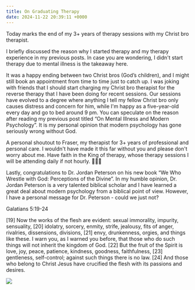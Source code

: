 ```yaml
---
title: On Graduating Therapy
date: 2024-11-22 20:39:11 +0000
---
```


Today marks the end of my 3+ years of therapy sessions with my Christ bro therapist.

I briefly discussed the reason why I started therapy and my therapy experience in my previous posts. In case you are wondering, I didn't start therapy due to mental illness is the takeaway here.

It was a happy ending between two Christ bros (God’s children), and I might still book an appointment from time to time just to catch up. I was joking with friends that I should start charging my Christ bro therapist for the reverse therapy that I have been doing for recent sessions. Our sessions have evolved to a degree where anything I tell my fellow Christ bro only causes distress and concern for him, while I'm happy as a five-year-old every day and go to bed around 9 pm. You can speculate on the reason after reading my previous post titled “On Mental Illness and Modern Psychology”. It is my personal opinion that modern psychology has gone seriously wrong without God.

A personal shoutout to Fraser, my therapist for 3+ years of professional and personal care. I wouldn't have made it this far without you and please don't worry about me. Have faith in the King of therapy, whose therapy sessions I will be attending daily if not hourly. 🙏🥹😉

Lastly, congratulations to Dr. Jordan Peterson on his new book “We Who Wrestle with God: Perceptions of the Divine”. In my humble opinion, Dr. Jordan Peterson is a very talented biblical scholar and I have learned a great deal about modern psychology from a biblical point of view. However, I have a personal message for Dr. Peterson - could we just not?

Galatians 5:19-24

[19] Now the works of the flesh are evident: sexual immorality, impurity, sensuality, [20] idolatry, sorcery, enmity, strife, jealousy, fits of anger, rivalries, dissensions, divisions, [21] envy, drunkenness, orgies, and things like these. I warn you, as I warned you before, that those who do such things will not inherit the kingdom of God. [22] But the fruit of the Spirit is love, joy, peace, patience, kindness, goodness, faithfulness, [23] gentleness, self-control; against such things there is no law. [24] And those who belong to Christ Jesus have crucified the flesh with its passions and desires.

![](/f4714154965fdfd6ef2fee3f69b80bfe.jpeg)
